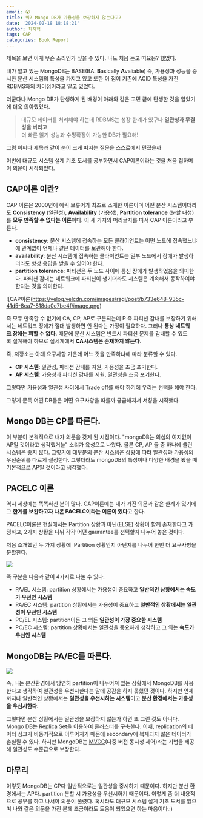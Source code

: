 ```yaml
---
emoji: 😮
title: 뭐? Mongo DB가 가용성을 보장하지 않는다고?
date: '2024-02-18 18:18:21'
author: 최지혁
tags: CAP
categories: Book Report
---
```

제목을 보면 이게 무슨 소리인가 싶을 수 있다. 나도 처음 듣고 띠요옹? 했었다.

내가 알고 있는 MongoDB는 BASE(BA: **B**asically **A**valiable) 즉, 가용성과 성능을 중시한 분산 시스템의 특성을 가지고 있고 또한 이 점이 기존에 ACID 특성을 가진 RDBMS와의 차이점이라고 알고 있었다.

더군다나 Mongo DB가 탄생하게 된 배경이 아래와 같은 고민 끝에 탄생한 것을 알았기에 더욱 의아했었다.


> 대규모 데이터를 처리해야 하는데 RDBMS는 성장 한계가 있구나 **일관성과 무결성을 버리고**  
> 더 빠른 읽기 성능과 수평확장이 가능한 DB가 필요해!  

그럼 어쩌다 제목과 같이 눈이 크게 떠지는 질문을 스스로에서 던졌을까

이번에 대규모 시스템 설계 기초 도서를 공부하면서 CAP이론이라는 것을 처음 접하며 이 의문이 시작되었다.

## CAP이론 이란?

CAP 이론은 2000년에 에릭 브류어가 최초로 소개한 이론이며 어떤 분산 시스템이더라도 **Consistency** (일관성), **Availability** (가용성), **Partition tolerance** (분할 내성)를 **모두 만족할 수 없다는 이론**이다. 이 세 가지의 머리글자를 따서 CAP 이론이라고 부른다.

-   **consistency**: 분산 시스템에 접속하는 모든 클라이언트는 어떤 노드에 접속했느냐에 관계없이 언제나 같은 데이터를 보관해야 한다.
-   **availability**: 분산 시스템에 접속하는 클라이언트는 일부 노드에서 장애가 발생하더라도 항상 응답을 받을 수 있어야 한다.
-   **partition** **tolerance**: 파티션은 두 노드 사이에 통신 장애가 발생하였음을 의미한다. 파티션 감내는 네트워크에 파티션이 생기더라도 시스템은 계속해서 동작하여야 한다는 것을 의미한다.

![CAP이론(https://velog.velcdn.com/images/ragi/post/b733e648-935c-41d5-8ca7-818da0c7be4f/image.png)

즉 모두 만족할 수 없기에 CA, CP, AP로 구분되는데 P 즉 파티션 감내를 보장하기 위해서는 네트워크 장애가 절대 발생하면 안 된다는 가정이 필요하다. 그러나 **통상 네트워크 장애는 피할 수 없다.** 때문에 분산 시스템은 반드시 파티션 문제를 감내할 수 있도록 설계해야 하므로 실세계에서 **CA시스템은 존재하지 않는다**.

즉, 저장소는 아래 요구사항 가운데 어느 것을 만족하냐에 따라 분류할 수 있다.

-   **CP 시스템**: 일관성, 파티션 감내를 지원, 가용성을 조금 포기한다.
-   **AP 시스템**: 가용성과 파티션 감내를 지원, 일관성을 조금 포기한다.

그렇다면 가용성과 일관성 사이에서 Trade off를 해야 하기에 우리는 선택을 해야 한다.

그렇게 문득 어떤 DB들은 어떤 요구사항을 따를까 궁금해져서 서칭을 시작했다.

## Mongo DB는 CP를 따른다.

이 부분이 본격적으로 내가 의문을 갖게 된 시점이다. "mongoDB는 의심의 여지없이 AP일 것이라고 생각했거늘" 소리가 육성으로 나왔다. 물론 CP, AP 둘 중 하나에 쏠린 시스템은 좋지 않다. 그렇기에 대부분의 분산 시스템은 상황에 따라 일관성과 가용성의 우선순위를 다르게 설정한다. 그렇더라도 mongoDB의 특성이나 다양한 배경을 봤을 때 기본적으로 AP일 것이라고 생각했다. 

## PACELC 이론

역시 세상에는 똑똑하신 분이 많다. CAP이론에는 내가 가진 의문과 같은 한계가 있기에 그 **한계를 보완하고자 나온 PACELC이라는 이론이 있다**고 한다.

PACELC이론은 현실에서는 Partition 상황과 아닌(ELSE) 상황이 함께 존재한다고 가정하고, 2가지 상황을 나눠 각각 어떤 gaurantee를 선택할지 나누어 놓은 것이다.

처음 소개했던 두 가지 상황에  Partition 상황인지 아닌지를 나누어 한번 더 요구사항을 분할한다.

![](https://img1.daumcdn.net/thumb/R1280x0/?scode=mtistory2&fname=https%3A%2F%2Fblog.kakaocdn.net%2Fdn%2FcgiBVh%2FbtrmifvDEA1%2F0b7dpdNyBuaBteXxb44zuk%2Fimg.png)

즉 구분을 다음과 같이 4가지로 나눌 수 있다.

-   PA/EL 시스템: partition 상황에서는 가용성이 중요하고 **일반적인 상황에서는 속도가 우선인 시스템**
-   PA/EC 시스템: partition 상황에서는 가용성이 중요하고 **일반적인 상황에서는 일관성이 우선인 시스템**
-   PC/EL 시스템: partition이든 그 외든 **일관성이 가장 중요한 시스템**
-   PC/EC 시스템: partition 상황에서는 일관성을 중요하게 생각하고 그 외는 **속도가 우선인 시스템**

## MongoDB는 PA/EC를 따른다.

![](https://itwiki.kr/images/1/11/PACELC_분류.png)

즉, 나는 분산환경에서 당연히 partition이 나누어져 있는 상황에서 MongoDB를 사용한다고 생각하여 일관성을 우선시한다는 말에 공감을 하지 못했던 것이다. 하지만 언제까지나 일반적인 상황에서는 **일관성을 우선시하는 시스템**이고 **분산 환경에서는 가용성을 우선시한다.**

그렇다면 분산 상황에서는 일관성을 보장하지 않는가 하면 또 그런 것도 아니다. Mongo DB는 Replica Set을 이용하여 클러스터를 구축한다. 이때, replication의 데이터 싱크가 비동기적으로 이루어지기 때문에 secondary에 복제되지 않은 데이터가 손실될 수 있다. 하지만 MongoDB는 [MVCC](https://mangkyu.tistory.com/53)(다중 버전 동시성 제어)라는 기법을 제공해 일관성도 수준급으로 보장한다. 

## 마무리

이렇듯 MongoDB는 CP다 일반적으로는 일관성을 중시하기 때문이다. 하지만 분산 환경에서는 AP다. partition 분할 시 가용성을 우선시하기 때문이다. 이렇게 좀 더 내용적으로 공부를 하고 나서야 의문이 풀렸다. 혹시라도 대규모 시스템 설계 기초 도서를 읽으며 나와 같은 의문을 가진 분께 조금이라도 도움이 되었으면 하는 마음이다.:)

```toc
```